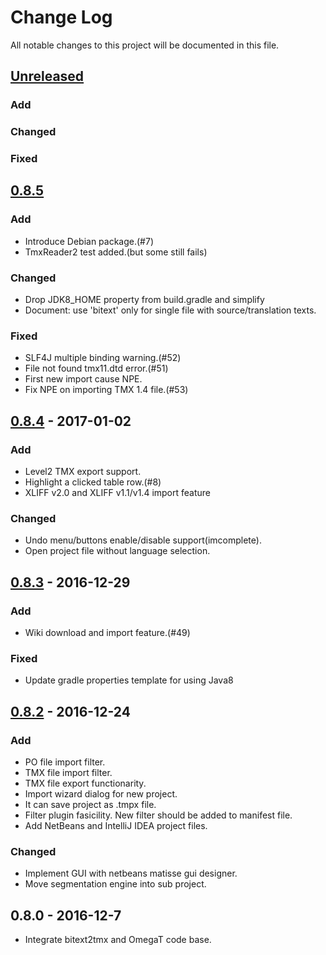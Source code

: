 # Change Log
All notable changes to this project will be documented in this file.

## [Unreleased]
### Add

### Changed

### Fixed


## [0.8.5]
### Add
- Introduce Debian package.(#7)
- TmxReader2 test added.(but some still fails)

### Changed
- Drop JDK8_HOME property from build.gradle and simplify
- Document: use 'bitext' only for single file with source/translation texts.

### Fixed
- SLF4J multiple binding warning.(#52)
- File not found tmx11.dtd error.(#51)
- First new import cause NPE.
- Fix NPE on importing TMX 1.4 file.(#53)


## [0.8.4] - 2017-01-02
### Add
- Level2 TMX export support.
- Highlight a clicked table row.(#8)
- XLIFF v2.0 and XLIFF v1.1/v1.4 import feature

### Changed
- Undo menu/buttons enable/disable support(imcomplete).
- Open project file without language selection.


## [0.8.3] - 2016-12-29
### Add
- Wiki download and import feature.(#49)

### Fixed
- Update gradle properties template for using Java8


## [0.8.2] - 2016-12-24
### Add
- PO file import filter.
- TMX file import filter.
- TMX file export functionarity.
- Import wizard dialog for new project.
- It can save project as .tmpx file.
- Filter plugin fasicility.
  New filter should be added to manifest file.
- Add NetBeans and IntelliJ IDEA project files.

### Changed
- Implement GUI with netbeans matisse gui designer.
- Move segmentation engine into sub project.

## 0.8.0 - 2016-12-7
- Integrate bitext2tmx and OmegaT code base.

[Unreleased]: https://github.com/miurahr/tmpotter/compare/v0.8.5...HEAD
[0.8.5]: https://github.com/miurahr/tmpotter/compare/v0.8.5...v0.8.4
[0.8.4]: https://github.com/miurahr/tmpotter/compare/v0.8.3...v0.8.4
[0.8.3]: https://github.com/miurahr/tmpotter/compare/v0.8.2...v0.8.3
[0.8.2]: https://github.com/miurahr/tmpotter/compare/v0.8.0...v0.8.2
